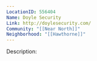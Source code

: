 ```yaml
---
LocationID: 556404
Name: Doyle Security
Link: http://doylesecurity.com/
Community: "[[Near North]]"
Neighborhood: "[[Hawthorne]]"
---
```


Description:
